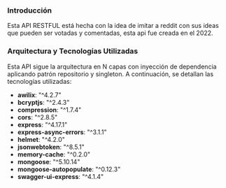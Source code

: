 ### Introducción
Esta API RESTFUL está hecha con la idea de imitar a reddit con sus ideas que pueden ser votadas y comentadas, esta api fue creada en el 2022.

### Arquitectura y Tecnologías Utilizadas
Esta API sigue la arquitectura en N capas con inyección de dependencia aplicando patrón repositorio y singleton. A continuación, se detallan las tecnologías utilizadas:
- **awilix**: "^4.2.7"
- **bcryptjs**: "^2.4.3"
- **compression**: "^1.7.4"
- **cors**: "^2.8.5"
- **express**: "^4.17.1"
- **express-async-errors**: "^3.1.1"
- **helmet**: "^4.2.0"
- **jsonwebtoken**: "^8.5.1"
- **memory-cache**: "^0.2.0"
- **mongoose**: "^5.10.14"
- **mongoose-autopopulate**: "^0.12.3"
- **swagger-ui-express**: "^4.1.4"








